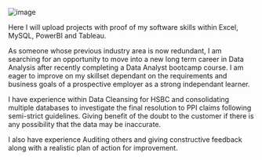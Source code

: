 ![image](https://github.com/Jonny-cmd/Jonny-cmd/assets/133645997/fb760754-2faf-4bec-a018-019c88cf4be7)


Here I will upload projects with proof of my software skills within Excel, MySQL, PowerBI and Tableau.

As someone whose previous industry area is now redundant, I am searching for an opportunity to move into a new long term career in Data Analysis after recently completing a Data Analyst bootcamp course. I am eager to improve on my skillset dependant on the requirements and business goals of a prospective employer as a strong independant learner.

I have experience within Data Cleansing for HSBC and consolidating multiple databases to investigate the final resolution to PPI claims following semi-strict guidelines. Giving benefit of the doubt to the customer if there is any possibility that the data may be inaccurate.

I also have experience Auditing others and giving constructive feedback along with a realistic plan of action for improvement.
